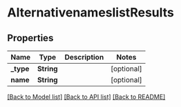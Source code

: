 # AlternativenameslistResults

## Properties

Name | Type | Description | Notes
------------ | ------------- | ------------- | -------------
**_type** | **String** |  | [optional] 
**name** | **String** |  | [optional] 

[[Back to Model list]](../README.md#documentation-for-models) [[Back to API list]](../README.md#documentation-for-api-endpoints) [[Back to README]](../README.md)


